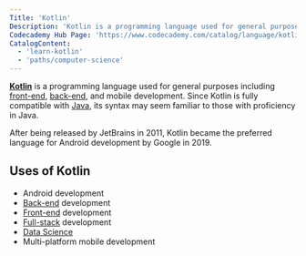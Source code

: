 ```yaml
---
Title: 'Kotlin'
Description: 'Kotlin is a programming language used for general purposes including front-end, back-end, and mobile development.'
Codecademy Hub Page: 'https://www.codecademy.com/catalog/language/kotlin'
CatalogContent:
  - 'learn-kotlin'
  - 'paths/computer-science'
---
```


[**Kotlin**](https://www.codecademy.com/catalog/language/kotlin) is a programming language used for general purposes including [front-end](https://www.codecademy.com/resources/docs/general/front-end), [back-end](https://www.codecademy.com/resources/docs/general/back-end), and mobile development. Since Kotlin is fully compatible with [Java](https://www.codecademy.com/resources/docs/java), its syntax may seem familiar to those with proficiency in Java.

After being released by JetBrains in 2011, Kotlin became the preferred language for Android development by Google in 2019.

## Uses of Kotlin

- Android development
- [Back-end](https://www.codecademy.com/resources/docs/general/back-end) development
- [Front-end](https://www.codecademy.com/resources/docs/general/front-end) development
- [Full-stack](https://www.codecademy.com/resources/docs/general/full-stack) development
- [Data Science](https://www.codecademy.com/resources/docs/data-science)
- Multi-platform mobile development
